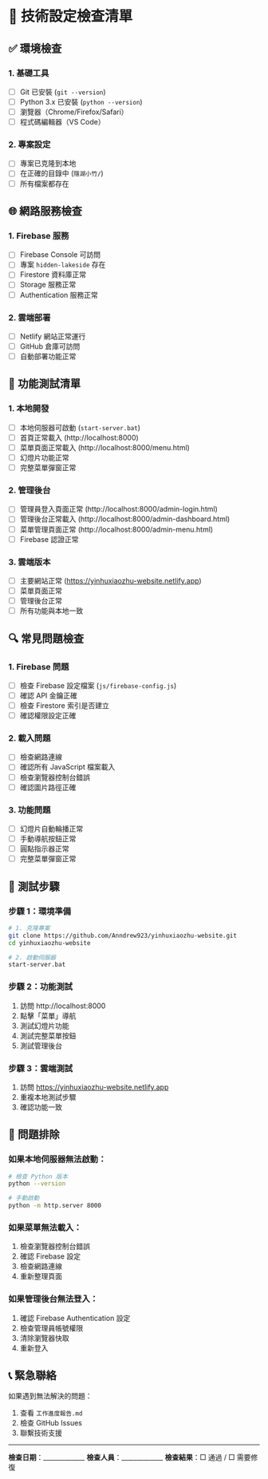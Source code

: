 # 🔧 技術設定檢查清單

## ✅ 環境檢查

### 1. 基礎工具
- [ ] Git 已安裝 (`git --version`)
- [ ] Python 3.x 已安裝 (`python --version`)
- [ ] 瀏覽器（Chrome/Firefox/Safari）
- [ ] 程式碼編輯器（VS Code）

### 2. 專案設定
- [ ] 專案已克隆到本地
- [ ] 在正確的目錄中 (`隱湖小竹/`)
- [ ] 所有檔案都存在

## 🌐 網路服務檢查

### 1. Firebase 服務
- [ ] Firebase Console 可訪問
- [ ] 專案 `hidden-lakeside` 存在
- [ ] Firestore 資料庫正常
- [ ] Storage 服務正常
- [ ] Authentication 服務正常

### 2. 雲端部署
- [ ] Netlify 網站正常運行
- [ ] GitHub 倉庫可訪問
- [ ] 自動部署功能正常

## 🚀 功能測試清單

### 1. 本地開發
- [ ] 本地伺服器可啟動 (`start-server.bat`)
- [ ] 首頁正常載入 (http://localhost:8000)
- [ ] 菜單頁面正常載入 (http://localhost:8000/menu.html)
- [ ] 幻燈片功能正常
- [ ] 完整菜單彈窗正常

### 2. 管理後台
- [ ] 管理員登入頁面正常 (http://localhost:8000/admin-login.html)
- [ ] 管理後台正常載入 (http://localhost:8000/admin-dashboard.html)
- [ ] 菜單管理頁面正常 (http://localhost:8000/admin-menu.html)
- [ ] Firebase 認證正常

### 3. 雲端版本
- [ ] 主要網站正常 (https://yinhuxiaozhu-website.netlify.app)
- [ ] 菜單頁面正常
- [ ] 管理後台正常
- [ ] 所有功能與本地一致

## 🔍 常見問題檢查

### 1. Firebase 問題
- [ ] 檢查 Firebase 設定檔案 (`js/firebase-config.js`)
- [ ] 確認 API 金鑰正確
- [ ] 檢查 Firestore 索引是否建立
- [ ] 確認權限設定正確

### 2. 載入問題
- [ ] 檢查網路連線
- [ ] 確認所有 JavaScript 檔案載入
- [ ] 檢查瀏覽器控制台錯誤
- [ ] 確認圖片路徑正確

### 3. 功能問題
- [ ] 幻燈片自動輪播正常
- [ ] 手動導航按鈕正常
- [ ] 圓點指示器正常
- [ ] 完整菜單彈窗正常

## 📝 測試步驟

### 步驟 1：環境準備
```bash
# 1. 克隆專案
git clone https://github.com/Anndrew923/yinhuxiaozhu-website.git
cd yinhuxiaozhu-website

# 2. 啟動伺服器
start-server.bat
```

### 步驟 2：功能測試
1. 訪問 http://localhost:8000
2. 點擊「菜單」導航
3. 測試幻燈片功能
4. 測試完整菜單按鈕
5. 測試管理後台

### 步驟 3：雲端測試
1. 訪問 https://yinhuxiaozhu-website.netlify.app
2. 重複本地測試步驟
3. 確認功能一致

## 🚨 問題排除

### 如果本地伺服器無法啟動：
```bash
# 檢查 Python 版本
python --version

# 手動啟動
python -m http.server 8000
```

### 如果菜單無法載入：
1. 檢查瀏覽器控制台錯誤
2. 確認 Firebase 設定
3. 檢查網路連線
4. 重新整理頁面

### 如果管理後台無法登入：
1. 確認 Firebase Authentication 設定
2. 檢查管理員帳號權限
3. 清除瀏覽器快取
4. 重新登入

## 📞 緊急聯絡

如果遇到無法解決的問題：
1. 查看 `工作進度報告.md`
2. 檢查 GitHub Issues
3. 聯繫技術支援

---

**檢查日期**：_____________
**檢查人員**：_____________
**檢查結果**：□ 通過 / □ 需要修復 